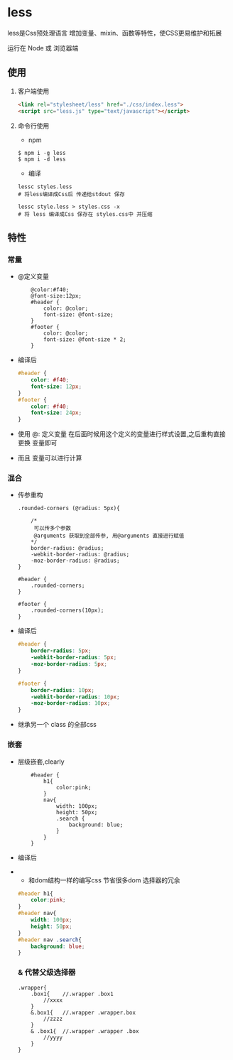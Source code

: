 # less

less是Css预处理语言 增加变量、mixin、函数等特性，使CSS更易维护和拓展

运行在 Node 或 浏览器端

## 使用

1. 客户端使用

    ```html
    <link rel="stylesheet/less" href="./css/index.less">
    <script src="less.js" type="text/javascript"></script>
    ```

2. 命令行使用

    - npm

    ```shell
    $ npm i -g less
    $ npm i -d less
    ```


    - 编译
    ```shell
    lessc styles.less
    # 将less编译成Css后 传递给stdout 保存
    ```

   ```shell
   lessc style.less > styles.css -x
   # 将 less 编译成Css 保存在 styles.css中 并压缩
   ```

## 特性

### 常量

- @定义变量

    ```less
        @color:#f40;
        @font-size:12px;
        #header {
            color: @color;
            font-size: @font-size;
        }
        #footer {
            color: @color;
            font-size: @font-size * 2;
        }
    ```

- 编译后

    ```css
    #header {
        color: #f40;
        font-size: 12px;
    }
    #footer {
        color: #f40;
        font-size: 24px;
    }
    ```

- 使用 @: 定义变量  在后面时候用这个定义的变量进行样式设置,之后重构直接更换 变量即可
- 而且 变量可以进行计算

### 混合

- 传参重构

    ```less
    .rounded-corners (@radius: 5px){

        /*
         可以传多个参数
         @arguments 获取到全部传参, 用@arguments 直接进行赋值
        */
        border-radius: @radius;
        -webkit-border-radius: @radius;
        -moz-border-radius: @radius;
    }

    #header {
        .rounded-corners;
    }

    #footer {
        .rounded-corners(10px);
    }
    ```

- 编译后

    ```css
    #header {
        border-radius: 5px;
        -webkit-border-radius: 5px;
        -moz-border-radius: 5px;
    }

    #footer {
        border-radius: 10px;
        -webkit-border-radius: 10px;
        -moz-border-radius: 10px;
    }
    ```

- 继承另一个 class 的全部css  

### 嵌套

- 层级嵌套,clearly

    ```less
        #header {
            h1{
                color:pink;
            }
            nav{
                width: 100px;
                height: 50px;
                .search {
                    background: blue;
                }
            }
        }
    ```

- 编译后
- 
    - 和dom结构一样的编写css  节省很多dom 选择器的冗余
    ```css
    #header h1{
        color:pink;
    }
    #header nav{
        width: 100px;
        height: 50px;
    }
    #header nav .search{
        background: blue;
    }
    ```
  
  ### & 代替父级选择器

  ```less
  .wrapper{
      .box1{    //.wrapper .box1
          //xxxx
      }
      &.box1{   //.wrapper .wrapper.box
          //zzzz
      }
      & .box1{  //.wrapper .wrapper .box
          //yyyy
      }
  }
  ```